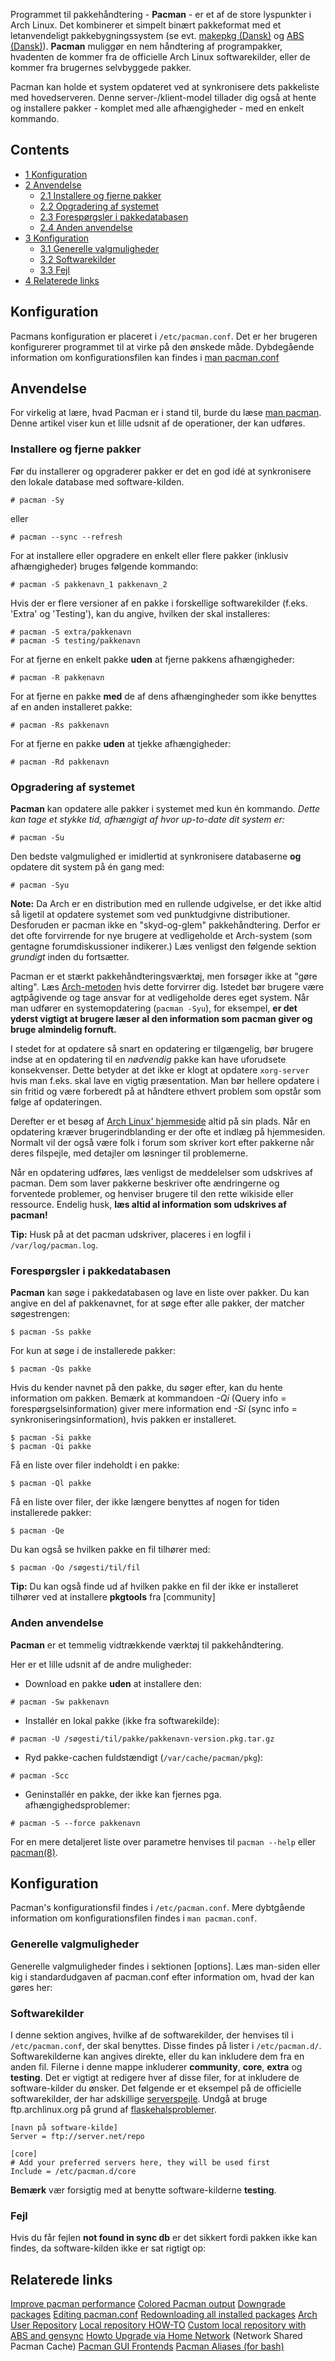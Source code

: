 Programmet til pakkehåndtering - **Pacman** - er et af de store lyspunkter i Arch Linux. Det kombinerer et simpelt binært pakkeformat med et letanvendeligt pakkebygningssystem (se evt. [makepkg (Dansk)](/index.php?title=Makepkg_(Dansk)&action=edit&redlink=1 "Makepkg (Dansk) (page does not exist)") og [ABS (Dansk)](/index.php/ABS_(Dansk) "ABS (Dansk)")). **Pacman** muliggør en nem håndtering af programpakker, hvadenten de kommer fra de officielle Arch Linux softwarekilder, eller de kommer fra brugernes selvbyggede pakker.

Pacman kan holde et system opdateret ved at synkronisere dets pakkeliste med hovedserveren. Denne server-/klient-model tillader dig også at hente og installere pakker - komplet med alle afhængigheder - med en enkelt kommando.

## Contents

*   [1 Konfiguration](#Konfiguration)
*   [2 Anvendelse](#Anvendelse)
    *   [2.1 Installere og fjerne pakker](#Installere_og_fjerne_pakker)
    *   [2.2 Opgradering af systemet](#Opgradering_af_systemet)
    *   [2.3 Forespørgsler i pakkedatabasen](#Forespørgsler_i_pakkedatabasen)
    *   [2.4 Anden anvendelse](#Anden_anvendelse)
*   [3 Konfiguration](#Konfiguration_2)
    *   [3.1 Generelle valgmuligheder](#Generelle_valgmuligheder)
    *   [3.2 Softwarekilder](#Softwarekilder)
    *   [3.3 Fejl](#Fejl)
*   [4 Relaterede links](#Relaterede_links)

## Konfiguration

Pacmans konfiguration er placeret i `/etc/pacman.conf`. Det er her brugeren konfigurerer programmet til at virke på den ønskede måde. Dybdegående information om konfigurationsfilen kan findes i [man pacman.conf](https://www.archlinux.org/pacman/pacman.conf.5.html)

## Anvendelse

For virkelig at lære, hvad Pacman er i stand til, burde du læse [man pacman](https://archlinux.org/pacman/pacman.8.html). Denne artikel viser kun et lille udsnit af de operationer, der kan udføres.

### Installere og fjerne pakker

Før du installerer og opgraderer pakker er det en god idé at synkronisere den lokale database med software-kilden.

```
# pacman -Sy

```

eller

```
# pacman --sync --refresh

```

For at installere eller opgradere en enkelt eller flere pakker (inklusiv afhængigheder) bruges følgende kommando:

```
# pacman -S pakkenavn_1 pakkenavn_2

```

Hvis der er flere versioner af en pakke i forskellige softwarekilder (f.eks. 'Extra' og 'Testing'), kan du angive, hvilken der skal installeres:

```
# pacman -S extra/pakkenavn
# pacman -S testing/pakkenavn

```

For at fjerne en enkelt pakke **uden** at fjerne pakkens afhængigheder:

```
# pacman -R pakkenavn

```

For at fjerne en pakke **med** de af dens afhængingheder som ikke benyttes af en anden installeret pakke:

```
# pacman -Rs pakkenavn

```

For at fjerne en pakke **uden** at tjekke afhængigheder:

```
# pacman -Rd pakkenavn

```

### Opgradering af systemet

**Pacman** kan opdatere alle pakker i systemet med kun én kommando.
*Dette kan tage et stykke tid, afhængigt af hvor up-to-date dit system er:*

```
# pacman -Su

```

Den bedste valgmulighed er imidlertid at synkronisere databaserne **og** opdatere dit system på én gang med:

```
# pacman -Syu

```

**Note:** Da Arch er en distribution med en rullende udgivelse, er det ikke altid så ligetil at opdatere systemet som ved punktudgivne distributioner. Desforuden er pacman ikke en "skyd-og-glem" pakkehåndtering. Derfor er det ofte forvirrende for nye brugere at vedligeholde et Arch-system (som gentagne forumdiskussioner indikerer.) Læs venligst den følgende sektion *grundigt* inden du fortsætter.

Pacman er et stærkt pakkehåndteringsværktøj, men forsøger ikke at "gøre alting". Læs [Arch-metoden](/index.php/The_Arch_Way "The Arch Way") hvis dette forvirrer dig. Istedet bør brugere være agtpågivende og tage ansvar for at vedligeholde deres eget system. Når man udfører en systemopdatering (`pacman -Syu`), for eksempel, **er det yderst vigtigt at brugere læser al den information som pacman giver og bruge almindelig fornuft.**

I stedet for at opdatere så snart en opdatering er tilgængelig, bør brugere indse at en opdatering til en *nødvendig* pakke kan have uforudsete konsekvenser. Dette betyder at det ikke er klogt at opdatere `xorg-server` hvis man f.eks. skal lave en vigtig præsentation. Man bør hellere opdatere i sin fritid og være forberedt på at håndtere ethvert problem som opstår som følge af opdateringen.

Derefter er et besøg af [Arch Linux' hjemmeside](https://archlinux.org/) altid på sin plads. Når en opdatering kræver brugerindblanding er der ofte et indlæg på hjemmesiden. Normalt vil der også være folk i forum som skriver kort efter pakkerne når deres filspejle, med detajler om løsninger til problemerne.

Når en opdatering udføres, læs venligst de meddelelser som udskrives af pacman. Dem som laver pakkerne beskriver ofte ændringerne og forventede problemer, og henviser brugere til den rette wikiside eller ressource. Endelig husk, **læs altid al information som udskrives af pacman!**

**Tip:** Husk på at det pacman udskriver, placeres i en logfil i `/var/log/pacman.log`.

### Forespørgsler i pakkedatabasen

**Pacman** kan søge i pakkedatabasen og lave en liste over pakker. Du kan angive en del af pakkenavnet, for at søge efter alle pakker, der matcher søgestrengen:

```
$ pacman -Ss pakke

```

For kun at søge i de installerede pakker:

```
$ pacman -Qs pakke

```

Hvis du kender navnet på den pakke, du søger efter, kan du hente information om pakken. Bemærk at kommandoen *-Qi* (Query info = forespørgselsinformation) giver mere information end *-Si* (sync info = synkroniseringsinformation), hvis pakken er installeret.

```
$ pacman -Si pakke
$ pacman -Qi pakke

```

Få en liste over filer indeholdt i en pakke:

```
$ pacman -Ql pakke

```

Få en liste over filer, der ikke længere benyttes af nogen for tiden installerede pakker:

```
$ pacman -Qe 

```

Du kan også se hvilken pakke en fil tilhører med:

```
$ pacman -Qo /søgesti/til/fil

```

**Tip:** Du kan også finde ud af hvilken pakke en fil der ikke er installeret tilhører ved at installere **pkgtools** fra [community]

### Anden anvendelse

**Pacman** er et temmelig vidtrækkende værktøj til pakkehåndtering.

Her er et lille udsnit af de andre muligheder:

*   Download en pakke **uden** at installere den:

```
# pacman -Sw pakkenavn

```

*   Installér en lokal pakke (ikke fra softwarekilde):

```
# pacman -U /søgesti/til/pakke/pakkenavn-version.pkg.tar.gz

```

*   Ryd pakke-cachen fuldstændigt (`/var/cache/pacman/pkg`):

```
# pacman -Scc

```

*   Geninstallér en pakke, der ikke kan fjernes pga. afhængighedsproblemer:

```
# pacman -S --force pakkenavn

```

For en mere detaljeret liste over parametre henvises til `pacman --help` eller [pacman(8)](https://jlk.fjfi.cvut.cz/arch/manpages/man/pacman.8).

## Konfiguration

Pacman's konfigurationsfil findes i `/etc/pacman.conf`. Mere dybtgående information om konfigurationsfilen findes i `man pacman.conf`.

### Generelle valgmuligheder

Generelle valgmuligheder findes i sektionen [options]. Læs man-siden eller kig i standardudgaven af pacman.conf efter information om, hvad der kan gøres her:

### Softwarekilder

I denne sektion angives, hvilke af de softwarekilder, der henvises til i `/etc/pacman.conf`, der skal benyttes. Disse findes på lister i `/etc/pacman.d/`. Softwarekilderne kan angives direkte, eller du kan inkludere dem fra en anden fil. Filerne i denne mappe inkluderer **community**, **core**, **extra** og **testing**. Det er vigtigt at redigere hver af disse filer, for at inkludere de software-kilder du ønsker. Det følgende er et eksempel på de officielle softwarekilder, der har adskillige [serverspejle](/index.php/Mirrors "Mirrors"). Undgå at bruge ftp.archlinux.org på grund af [flaskehalsproblemer](https://www.archlinux.org/news/302/).

```
[navn på software-kilde]
Server = ftp://server.net/repo

```

```
[core]
# Add your preferred servers here, they will be used first
Include = /etc/pacman.d/core

```

**Bemærk** vær forsigtig med at benytte software-kilderne **testing**.

### Fejl

Hvis du får fejlen **not found in sync db** er det sikkert fordi pakken ikke kan findes, da software-kilden ikke er sat rigtigt op:

## Relaterede links

[Improve pacman performance](/index.php/Improve_pacman_performance "Improve pacman performance")
[Colored Pacman output](/index.php/Colored_Pacman_output "Colored Pacman output")
[Downgrade packages](/index.php/Downgrade_packages "Downgrade packages")
[Editing pacman.conf](https://www.archlinux.org/pacman/pacman.conf.5.html)
[Redownloading all installed packages](/index.php/Redownloading_all_installed_packages "Redownloading all installed packages")
[Arch User Repository](/index.php/Arch_User_Repository "Arch User Repository")
[Local repository HOW-TO](/index.php/Local_repository_HOW-TO "Local repository HOW-TO")
[Custom local repository with ABS and gensync](/index.php/Custom_local_repository_with_ABS_and_gensync "Custom local repository with ABS and gensync")
[Howto Upgrade via Home Network](/index.php/Howto_Upgrade_via_Home_Network "Howto Upgrade via Home Network") (Network Shared Pacman Cache)
[Pacman GUI Frontends](/index.php/Pacman_GUI_Frontends "Pacman GUI Frontends")
[Pacman Aliases (for bash)](/index.php/Pacman_Aliases "Pacman Aliases")